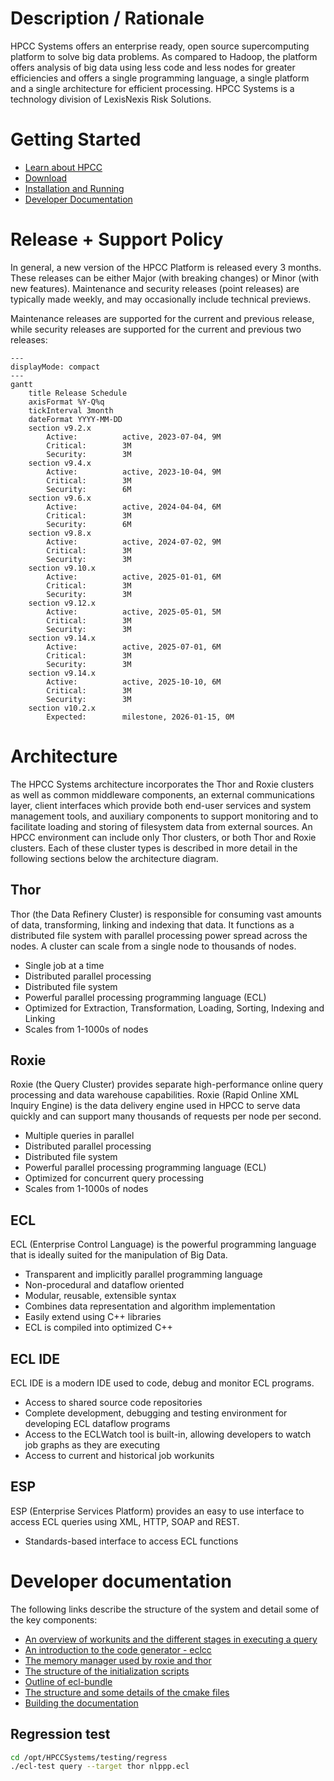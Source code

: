 # Description / Rationale

HPCC Systems offers an enterprise ready, open source supercomputing platform to solve big data problems. As compared to Hadoop, the platform offers analysis of big data using less code and less nodes for greater efficiencies and offers a single programming language, a single platform and a single architecture for efficient processing. HPCC Systems is a technology division of LexisNexis Risk Solutions.

# Getting Started

* [Learn about HPCC](https://hpccsystems.com/about#Platform)
* [Download](https://hpccsystems.com/download)
* [Installation and Running](https://hpccsystems.com/training/documentation/installation-and-administration)
* [Developer Documentation](https://hpcc-systems.github.io/HPCC-Platform/)

# Release + Support Policy

In general, a new version of the HPCC Platform is released every 3 months. These releases can be either Major (with breaking changes) or Minor (with new features). Maintenance and security releases (point releases) are typically made weekly, and may occasionally include technical previews.

Maintenance releases are supported for the current and previous release, while security releases are supported for the current and previous two releases:

```mermaid
---
displayMode: compact
---
gantt
    title Release Schedule
    axisFormat %Y-Q%q
    tickInterval 3month
    dateFormat YYYY-MM-DD
    section v9.2.x
        Active:          active, 2023-07-04, 9M
        Critical:        3M
        Security:        3M
    section v9.4.x
        Active:          active, 2023-10-04, 9M
        Critical:        3M
        Security:        6M
    section v9.6.x
        Active:          active, 2024-04-04, 6M
        Critical:        3M
        Security:        6M
    section v9.8.x
        Active:          active, 2024-07-02, 9M
        Critical:        3M
        Security:        3M
    section v9.10.x
        Active:          active, 2025-01-01, 6M
        Critical:        3M
        Security:        3M
    section v9.12.x
        Active:          active, 2025-05-01, 5M
        Critical:        3M
        Security:        3M
    section v9.14.x
        Active:          active, 2025-07-01, 6M
        Critical:        3M
        Security:        3M
    section v9.14.x
        Active:          active, 2025-10-10, 6M
        Critical:        3M
        Security:        3M
    section v10.2.x
        Expected:        milestone, 2026-01-15, 0M
```

# Architecture

The HPCC Systems architecture incorporates the Thor and Roxie clusters as well as common middleware components, an external communications layer, client interfaces which provide both end-user services and system management tools, and auxiliary components to support monitoring and to facilitate loading and storing of filesystem data from external sources. An HPCC environment can include only Thor clusters, or both Thor and Roxie clusters. Each of these cluster types is described in more detail in the following sections below the architecture diagram.

## Thor

Thor (the Data Refinery Cluster) is responsible for consuming vast amounts of data, transforming, linking and indexing that data. It functions as a distributed file system with parallel processing power spread across the nodes. A cluster can scale from a single node to thousands of nodes.

* Single job at a time
* Distributed parallel processing
* Distributed file system
* Powerful parallel processing programming language (ECL)
* Optimized for Extraction, Transformation, Loading, Sorting, Indexing and Linking
* Scales from 1-1000s of nodes

## Roxie

Roxie (the Query Cluster) provides separate high-performance online query processing and data warehouse capabilities.  Roxie (Rapid Online XML Inquiry Engine) is the data delivery engine used in HPCC to serve data quickly and can support many thousands of requests per node per second. 

* Multiple queries in parallel
* Distributed parallel processing
* Distributed file system
* Powerful parallel processing programming language (ECL)
* Optimized for concurrent query processing
* Scales from 1-1000s of nodes

## ECL

ECL (Enterprise Control Language) is the powerful programming language that is ideally suited for the manipulation of Big Data.

* Transparent and implicitly parallel programming language
* Non-procedural and dataflow oriented
* Modular, reusable, extensible syntax
* Combines data representation and algorithm implementation
* Easily extend using C++ libraries
* ECL is compiled into optimized C++

## ECL IDE

ECL IDE is a modern IDE used to code, debug and monitor ECL programs.

* Access to shared source code repositories
* Complete development, debugging and testing environment for developing ECL dataflow programs
* Access to the ECLWatch tool is built-in, allowing developers to watch job graphs as they are executing
* Access to current and historical job workunits

## ESP

ESP (Enterprise Services Platform) provides an easy to use interface to access ECL queries using XML, HTTP, SOAP and REST.

* Standards-based interface to access ECL functions

# Developer documentation

The following links describe the structure of the system and detail some of the key components:

* [An overview of workunits and the different stages in executing a query](https://hpcc-systems.github.io/HPCC-Platform/devdoc/Workunits.html)
* [An introduction to the code generator - eclcc](https://hpcc-systems.github.io/HPCC-Platform/devdoc/CodeGenerator.html)
* [The memory manager used by roxie and thor](https://hpcc-systems.github.io/HPCC-Platform/devdoc/MemoryManager.html)
* [The structure of the initialization scripts](https://hpcc-systems.github.io/HPCC-Platform/initfiles/DOCUMENTATION.html)
* [Outline of ecl-bundle](https://hpcc-systems.github.io/HPCC-Platform/ecl/ecl-bundle/DOCUMENTATION.html)
* [The structure and some details of the cmake files](https://hpcc-systems.github.io/HPCC-Platform/cmake_modules/DOCUMENTATION.html)
* [Building the documentation](https://hpcc-systems.github.io/HPCC-Platform/docs/DOCUMENTATION.html)

## Regression test

```sh
cd /opt/HPCCSystems/testing/regress
./ecl-test query --target thor nlppp.ecl
```